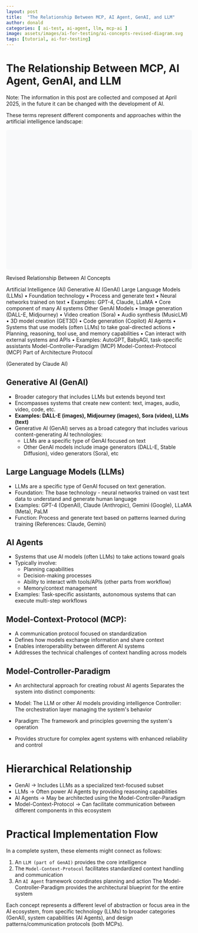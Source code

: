 ```yaml
---
layout: post
title:  "The Relationship Between MCP, AI Agent, GenAI, and LLM"
author: donald
categories: [ ai-test, ai-agent, llm, mcp-ai ]
image: assets/images/ai-for-testing/ai-concepts-revised-diagram.svg
tags: [tutorial, ai-for-testing]
---
```


# The Relationship Between MCP, AI Agent, GenAI, and LLM
Note: The information in this post are collected and composed at April 2025, in the future it can be changed with the development of AI.

These terms represent different components and approaches within the artificial intelligence landscape:

<svg viewBox="0 0 800 600" xmlns="http://www.w3.org/2000/svg">
  <!-- Background -->
  <rect width="800" height="600" fill="#f8f9fa" rx="10" ry="10"/>

  <!-- Title -->
<text x="400" y="40" font-family="Arial, sans-serif" font-size="22" font-weight="bold" text-anchor="middle">Revised Relationship Between AI Concepts</text>

  <!-- AI - Outermost container -->
  <rect x="50" y="70" width="700" height="510" rx="15" ry="15" fill="#f0f5ff" stroke="#2f54eb" stroke-width="2" opacity="0.6"/>
  <text x="100" y="100" font-family="Arial, sans-serif" font-size="20" font-weight="bold" fill="#2f54eb">Artificial Intelligence (AI)</text>

  <!-- GenAI - Nested container -->
  <rect x="100" y="120" width="600" height="270" rx="15" ry="15" fill="#e6f7ff" stroke="#1890ff" stroke-width="2" opacity="0.7"/>
  <text x="150" y="150" font-family="Arial, sans-serif" font-size="18" font-weight="bold" fill="#1890ff">Generative AI (GenAI)</text>

  <!-- LLM Box -->
  <rect x="130" y="170" width="250" height="180" rx="10" ry="10" fill="#fff" stroke="#722ed1" stroke-width="2"/>
  <text x="255" y="195" font-family="Arial, sans-serif" font-size="16" font-weight="bold" fill="#722ed1" text-anchor="middle">Large Language Models (LLMs)</text>
  <text x="140" y="220" font-family="Arial, sans-serif" font-size="12" fill="#333">• Foundation technology</text>
  <text x="140" y="245" font-family="Arial, sans-serif" font-size="12" fill="#333">• Process and generate text</text>
  <text x="140" y="270" font-family="Arial, sans-serif" font-size="12" fill="#333">• Neural networks trained on text</text>
  <text x="140" y="295" font-family="Arial, sans-serif" font-size="12" fill="#333">• Examples: GPT-4, Claude, LLaMA</text>
  <text x="140" y="320" font-family="Arial, sans-serif" font-size="12" fill="#333">• Core component of many AI systems</text>

  <!-- Other GenAI -->
  <rect x="420" y="170" width="250" height="180" rx="10" ry="10" fill="#fff" stroke="#fa8c16" stroke-width="2"/>
  <text x="545" y="195" font-family="Arial, sans-serif" font-size="16" font-weight="bold" fill="#fa8c16" text-anchor="middle">Other GenAI Models</text>
  <text x="430" y="220" font-family="Arial, sans-serif" font-size="12" fill="#333">• Image generation (DALL-E, Midjourney)</text>
  <text x="430" y="245" font-family="Arial, sans-serif" font-size="12" fill="#333">• Video creation (Sora)</text>
  <text x="430" y="270" font-family="Arial, sans-serif" font-size="12" fill="#333">• Audio synthesis (MusicLM)</text>
  <text x="430" y="295" font-family="Arial, sans-serif" font-size="12" fill="#333">• 3D model creation (GET3D)</text>
  <text x="430" y="320" font-family="Arial, sans-serif" font-size="12" fill="#333">• Code generation (Copilot)</text>

  <!-- AI Agents -->
  <rect x="100" y="400" width="600" height="160" rx="10" ry="10" fill="#fff" stroke="#52c41a" stroke-width="2"/>
  <text x="400" y="425" font-family="Arial, sans-serif" font-size="16" font-weight="bold" fill="#52c41a" text-anchor="middle">AI Agents</text>
  <text x="120" y="450" font-family="Arial, sans-serif" font-size="12" fill="#333">• Systems that use models (often LLMs) to take goal-directed actions</text>
  <text x="120" y="475" font-family="Arial, sans-serif" font-size="12" fill="#333">• Planning, reasoning, tool use, and memory capabilities</text>
  <text x="120" y="500" font-family="Arial, sans-serif" font-size="12" fill="#333">• Can interact with external systems and APIs</text>
  <text x="120" y="525" font-family="Arial, sans-serif" font-size="12" fill="#333">• Examples: AutoGPT, BabyAGI, task-specific assistants</text>

  <!-- MCP - Two instances side by side -->
  <rect x="120" y="535" width="260" height="35" rx="8" ry="8" fill="#f9f0ff" stroke="#722ed1" stroke-width="2" stroke-dasharray="5,3"/>
  <text x="250" y="557" font-family="Arial, sans-serif" font-size="12" font-weight="bold" fill="#722ed1" text-anchor="middle">Model-Controller-Paradigm (MCP)</text>

  <rect x="420" y="535" width="260" height="35" rx="8" ry="8" fill="#fff1f0" stroke="#f5222d" stroke-width="2" stroke-dasharray="5,3"/>
  <text x="550" y="557" font-family="Arial, sans-serif" font-size="12" font-weight="bold" fill="#f5222d" text-anchor="middle">Model-Context-Protocol (MCP)</text>

  <!-- Arrows -->
  <!-- From LLM to AI Agents -->
  <path d="M255 350 L280 400" stroke="#333" stroke-width="2" fill="none" marker-end="url(#arrowhead)"/>
  <!-- From Other GenAI to AI Agents -->
  <path d="M545 350 L520 400" stroke="#333" stroke-width="2" fill="none" marker-end="url(#arrowhead)"/>

  <!-- Connecting line between LLM and Other GenAI -->
  <path d="M380 240 L420 240" stroke="#333" stroke-width="2" fill="none" marker-end="url(#arrowhead)"/>
  <text x="400" y="230" font-family="Arial, sans-serif" font-size="12" fill="#333" text-anchor="middle">Part of</text>

  <!-- Arrow definition -->
  <defs>
    <marker id="arrowhead" markerWidth="10" markerHeight="7" refX="10" refY="3.5" orient="auto">
      <polygon points="0 0, 10 3.5, 0 7" fill="#333"/>
    </marker>
  </defs>

  <!-- Legend -->
  <rect x="60" y="545" width="35" height="35" rx="5" ry="5" fill="#fff" stroke="#722ed1" stroke-width="2" stroke-dasharray="5,3"/>
  <text x="65" y="565" font-family="Arial, sans-serif" font-size="10" fill="#722ed1">Architecture</text>

  <rect x="360" y="545" width="35" height="35" rx="5" ry="5" fill="#fff" stroke="#f5222d" stroke-width="2" stroke-dasharray="5,3"/>
  <text x="365" y="565" font-family="Arial, sans-serif" font-size="10" fill="#f5222d">Protocol</text>
</svg>

(Generated by Claude AI)

## Generative AI (GenAI)

- Broader category that includes LLMs but extends beyond text
- Encompasses systems that create new content: text, images, audio, video, code, etc.
- **Examples: DALL-E (images), Midjourney (images), Sora (video), LLMs (text)**
- Generative AI (GenAI) serves as a broad category that includes various content-generating AI technologies:
  + LLMs are a specific type of GenAI focused on text 
  + Other GenAI models include image generators (DALL-E, Stable Diffusion), video generators (Sora), etc


## Large Language Models (LLMs)

- LLMs are a specific type of GenAI focused on text generation.
- Foundation: The base technology - neural networks trained on vast text data to understand and generate human language
- Examples: GPT-4 (OpenAI), Claude (Anthropic), Gemini (Google), LLaMA (Meta), PaLM
- Function: Process and generate text based on patterns learned during training
(References: Claude, Gemini)

## AI Agents

- Systems that use AI models (often LLMs) to take actions toward goals
- Typically involve:
   + Planning capabilities
   + Decision-making processes
   + Ability to interact with tools/APIs (other parts from workflow)
   + Memory/context management
- Examples: Task-specific assistants, autonomous systems that can execute multi-step workflows

## Model-Context-Protocol (MCP):

- A communication protocol focused on standardization
- Defines how models exchange information and share context
- Enables interoperability between different AI systems
- Addresses the technical challenges of context handling across models

## Model-Controller-Paradigm

- An architectural approach for creating robust AI agents
Separates the system into distinct components:

- Model: The LLM or other AI models providing intelligence
Controller: The orchestration layer managing the system's behavior
- Paradigm: The framework and principles governing the system's operation

- Provides structure for complex agent systems with enhanced reliability and control

# Hierarchical Relationship

- GenAI → Includes LLMs as a specialized text-focused subset
- LLMs → Often power AI Agents by providing reasoning capabilities
- AI Agents → May be architected using the Model-Controller-Paradigm
- Model-Context-Protocol → Can facilitate communication between different components in this ecosystem

# Practical Implementation Flow
In a complete system, these elements might connect as follows:

1. An `LLM (part of GenAI)` provides the core intelligence
2. The `Model-Context-Protocol` facilitates standardized context handling and communication
3. An `AI Agent` framework coordinates planning and action
The Model-Controller-Paradigm provides the architectural blueprint for the entire system

Each concept represents a different level of abstraction or focus area in the AI ecosystem, from specific technology (LLMs) to broader categories (GenAI), system capabilities (AI Agents), and design patterns/communication protocols (both MCPs).